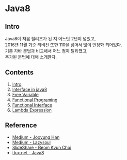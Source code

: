 # Java8

## Intro
Java8이 처음 릴리즈가 된 지 어느덧 2년이 넘었고,  
2016년 11월 기준 리비전 또한 110을 넘어서 많이 안정화 되어있다.   
기존 자바 문법과 비교해서 어느 점이 달라졌고,  
추가된 문법에 대해 소개한다.  

## Contents
1. [Intro](./contents/01-intro.ko-KR.md)
2. [Interface in java8](./contents/02-interface.ko-KR.md)
3. [Free Variable](./contents/03-free-variable.ko-KR.md)
4. [Functional Programing](./contents/04-functional-programming.ko-KR.md)
5. [Functional Interface](./contents/05-functional-interface.ko-KR.md)
6. [Lambda Expression](./contents/06-lambda-expression.ko-KR.md)

## Reference
* [Medium - Jooyung Han](https://medium.com/@jooyunghan)
* [Medium - Lazysoul](https://medium.com/@lazysoul)
* [SlideShare - Beom Kyun Choi](http://www.slideshare.net/madvirus?utm_campaign=profiletracking&utm_medium=sssite&utm_source=ssslideview)
* [ttux.net - Java8](http://ttux.net/)
